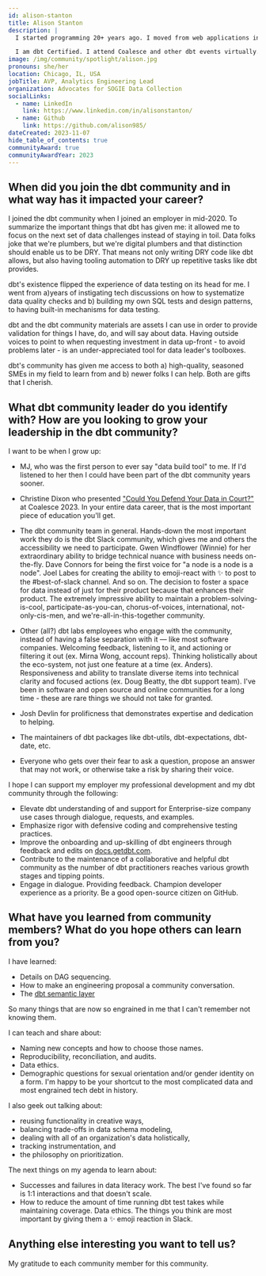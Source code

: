 ```yaml
---
id: alison-stanton
title: Alison Stanton
description: |
  I started programming 20+ years ago. I moved from web applications into transforming data and business intelligence reporting because it's both hard and useful. The majority of my career has been in engineering for SaaS companies. For my last few positions I've been brought in to transition larger, older companies to a modern data platform and ways of thinking.

  I am dbt Certified. I attend Coalesce and other dbt events virtually. I speak up in <a href="https://www.getdbt.com/community/join-the-community" rel="noopener noreferrer" target="_blank">dbt Slack</a> and on the dbt-core, dbt-redshift, and dbt-sqlserver repositories. dbt Slack is my happy place, especially #advice-for-dbt-power-users. I care a lot about the dbt documentation and dbt doc.
image: /img/community/spotlight/alison.jpg
pronouns: she/her
location: Chicago, IL, USA
jobTitle: AVP, Analytics Engineering Lead
organization: Advocates for SOGIE Data Collection
socialLinks:
  - name: LinkedIn
    link: https://www.linkedin.com/in/alisonstanton/
  - name: Github
    link: https://github.com/alison985/
dateCreated: 2023-11-07
hide_table_of_contents: true
communityAward: true
communityAwardYear: 2023
---
```


## When did you join the dbt community and in what way has it impacted your career?

I joined the dbt community when I joined an employer in mid-2020. To summarize the important things that dbt has given me: it allowed me to focus on the next set of data challenges instead of staying in toil. Data folks joke that we're plumbers, but we're digital plumbers and that distinction should enable us to be DRY. That means not only writing DRY code like dbt allows, but also having tooling automation to DRY up repetitive tasks like dbt provides.

dbt's existence flipped the experience of data testing on its head for me. I went from a)years of instigating tech discussions on how to systematize data quality checks and b) building my own SQL tests and design patterns, to having built-in mechanisms for data testing.

dbt and the dbt community materials are assets I can use in order to provide validation for things I have, do, and will say about data. Having outside voices to point to when requesting investment in data up-front - to avoid problems later - is an under-appreciated tool for data leader's toolboxes.

dbt's community has given me access to both a) high-quality, seasoned SMEs in my field to learn from and b) newer folks I can help. Both are gifts that I cherish.

## What dbt community leader do you identify with? How are you looking to grow your leadership in the dbt community?

I want to be when I grow up:

- MJ, who was the first person to ever say "data build tool" to me. If I'd listened to her then I could have been part of the dbt community years sooner.

- Christine Dixon who presented <a href="https://www.youtube.com/watch?v=vD6IrGtxNAM" rel="noopener noreferrer" target="_blank">"Could You Defend Your Data in Court?"</a> at Coalesce 2023. In your entire data career, that is the most important piece of education you'll get.

- The dbt community team in general. Hands-down the most important work they do is the dbt Slack community, which gives me and others the accessibility we need to participate. Gwen Windflower (Winnie) for her extraordinary ability to bridge technical nuance with business needs on-the-fly. Dave Connors for being the first voice for "a node is a node is a node". Joel Labes for creating the ability to emoji-react with :sparkles: to post to the #best-of-slack channel. And so on. The decision to foster a space for data instead of just for their product because that enhances their product. The extremely impressive ability to maintain a problem-solving-is-cool, participate-as-you-can, chorus-of-voices, international, not-only-cis-men, and we're-all-in-this-together community.

- Other (all?) dbt labs employees who engage with the community, instead of having a false separation with it &mdash; like most software companies. Welcoming feedback, listening to it, and actioning or filtering it out (ex. Mirna Wong, account reps). Thinking holistically about the eco-system, not just one feature at a time (ex. Anders). Responsiveness and ability to translate diverse items into technical clarity and focused actions (ex. Doug Beatty, the dbt support team). I've been in software and open source and online communities for a long time - these are rare things we should not take for granted.

- Josh Devlin for prolificness that demonstrates expertise and dedication to helping.

- The maintainers of dbt packages like dbt-utils, dbt-expectations, dbt-date, etc.

- Everyone who gets over their fear to ask a question, propose an answer that may not work, or otherwise take a risk by sharing their voice.

I hope I can support my employer my professional development and my dbt community through the following:

- Elevate dbt understanding of and support for Enterprise-size company use cases through dialogue, requests, and examples.
- Emphasize rigor with defensive coding and comprehensive testing practices.
- Improve the onboarding and up-skilling of dbt engineers through feedback and edits on <a href="/">docs.getdbt.com</a>.
- Contribute to the maintenance of a collaborative and helpful dbt community as the number of dbt practitioners reaches various growth stages and tipping points.
- Engage in dialogue. Providing feedback. Champion developer experience as a priority. Be a good open-source citizen on GitHub.

## What have you learned from community members? What do you hope others can learn from you?

I have learned:

- Details on DAG sequencing.
- How to make an engineering proposal a community conversation.
- The <a href="https://www.getdbt.com/product/semantic-layer" rel="noopener noreferrer" target="_blank">dbt semantic layer</a>

So many things that are now so engrained in me that I can't remember not knowing them.

I can teach and share about:

- Naming new concepts and how to choose those names.
- Reproducibility, reconciliation, and audits.
- Data ethics.
- Demographic questions for sexual orientation and/or gender identity on a form. I'm happy to be your shortcut to the most complicated data and most engrained tech debt in history.

I also geek out talking about: 

- reusing functionality in creative ways,
- balancing trade-offs in data schema modeling,
- dealing with all of an organization's data holistically,
- tracking instrumentation, and
- the philosophy on prioritization.

The next things on my agenda to learn about:

- Successes and failures in data literacy work. The best I've found so far is 1:1 interactions and that doesn't scale.
- How to reduce the amount of time running dbt test takes while maintaining coverage.
Data ethics.
The things you think are most important by giving them a :sparkles: emoji reaction in Slack.

## Anything else interesting you want to tell us?

My gratitude to each community member for this community.
